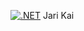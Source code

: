 [![.NET](https://github.com/panuoksala/CodeExamples/actions/workflows/dotnet.yml/badge.svg)](https://github.com/panuoksala/CodeExamples/actions/workflows/dotnet.yml)
Jari Kai

